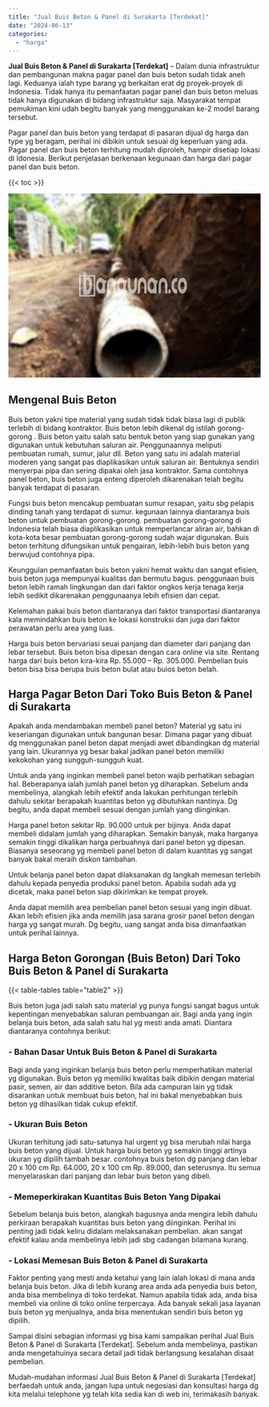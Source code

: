 ```yaml
---
title: "Jual Buis Beton & Panel di Surakarta [Terdekat]"
date: "2024-06-13"
categories: 
  - "harga"
---
```


**Jual Buis Beton & Panel di Surakarta \[Terdekat\]** – Dalam dunia infrastruktur dan pembangunan makna pagar panel dan buis beton sudah tidak aneh lagi. Keduanya ialah type barang yg berkaitan erat dg proyek-proyek di Indonesia. Tidak hanya itu pemanfaatan pagar panel dan buis beton meluas tidak hanya digunakan di bidang infrastruktur saja. Masyarakat tempat pemukiman kini udah begitu banyak yang menggunakan ke-2 model barang tersebut.

Pagar panel dan buis beton yang terdapat di pasaran dijual dg harga dan type yg beragam, perihal ini dibikin untuk sesuai dg keperluan yang ada. Pagar panel dan buis beton terhitung mudah diproleh, hampir disetiap lokasi di Idonesia. Berikut penjelasan berkenaan kegunaan dan harga dari pagar panel dan buis beton.

{{< toc >}}

![Jual Buis Beton & Panel di Surakarta [Terdekat]](/images/jual-panel-buis-beton-murah-14.png)

## Mengenal Buis Beton

Buis beton yakni tipe material yang sudah tidak tidak biasa lagi di publik terlebih di bidang kontraktor. Buis beton lebih dikenal dg istilah gorong-gorong . Buis beton yaitu salah satu bentuk beton yang siap gunakan yang digunakan untuk kebutuhan saluran air. Penggunaannya meliputi pembuatan rumah, sumur, jalur dll. Beton yang satu ini adalah material moderen yang sangat pas diaplikasikan untuk saluran air. Bentuknya sendiri menyerpai pipa dan sering dipakai oleh jasa kontraktor. Sama contohnya panel beton, buis beton juga enteng diperoleh dikarenakan telah begitu banyak terdapat di pasaran.

Fungsi buis beton mencakup pembuatan sumur resapan, yaitu sbg pelapis dinding tanah yang terdapat di sumur. kegunaan lainnya diantaranya buis beton untuk pembuatan gorong-gorong. pembuatan gorong-gorong di Indonesia telah biasa diaplikasikan untuk memperlancar aliran air, bahkan di kota-kota besar pembuatan gorong-gorong sudah wajar digunakan. Buis beton terhitung difungsikan untuk pengairan, lebih-lebih buis beton yang berwujud contohnya pipa.

Keunggulan pemanfaatan buis beton yakni hemat waktu dan sangat efisien, buis beton juga mempunyai kualitas dan bermutu bagus. penggunaan buis beton lebih ramah lingkungan dan dari faktor ongkos kerja tenaga kerja lebih sedikit dikarenakan penggunaanya lebih efisien dan cepat.

Kelemahan pakai buis beton diantaranya dari faktor transportasi diantaranya kala memindahkan buis beton ke lokasi konstruksi dan juga dari faktor perawatan perlu area yang luas.

Harga buis beton bervariasi seuai panjang dan diameter dari panjang dan lebar tersebut. Buis beton bisa dipesan dengan cara online via site. Rentang harga dari buis beton kira-kira Rp. 55.000 – Rp. 305.000. Pembelian buis beton bisa bisa berupa buis beton bulat atau buios beton belah.

## Harga Pagar Beton Dari Toko Buis Beton & Panel di Surakarta

Apakah anda mendambakan membeli panel beton? Material yg satu ini keseriangan digunakan untuk bangunan besar. Dimana pagar yang dibuat dg menggunakan panel beton dapat menjadi awet dibandingkan dg material yang lain. Ukurannya yg besar bakal jadikan panel beton memiliki kekokohan yang sungguh-sungguh kuat.

Untuk anda yang inginkan membeli panel beton wajib perhatikan sebagian hal. Beberapanya ialah jumlah panel beton yg diharapkan. Sebelum anda membelinya, alangkah lebih efektif anda lakukan perhitungan terlebih dahulu sekitar berapakah kuantitas beton yg dibutuhkan nantinya. Dg begitu, anda dapat membeli sesuai dengan jumlah yang diinginkan.

Harga panel beton sekitar Rp. 90.000 untuk per bijinya. Anda dapat membeli didalam jumlah yang diharapkan. Semakin banyak, maka harganya semakin tinggi dikalikan harga perbuahnya dari panel beton yg dipesan. Biasanya seseorang yg membeli panel beton di dalam kuantitas yg sangat banyak bakal meraih diskon tambahan.

Untuk belanja panel beton dapat dilaksanakan dg langkah memesan terlebih dahulu kepada penyedia produksi panel beton. Apabila sudah ada yg dicetak, maka panel beton siap dikirimkan ke tempat proyek.

Anda dapat memilih area pembelian panel beton sesuai yang ingin dibuat. Akan lebih efisien jika anda memilih jasa sarana grosir panel beton dengan harga yg sangat murah. Dg begitu, uang sangat anda bisa dimanfaatkan untuk perihal lainnya.

## Harga Beton Gorongan (Buis Beton) Dari Toko Buis Beton & Panel di Surakarta

{{< table-tables table="table2" >}}

Buis beton juga jadi salah satu material yg punya fungsi sangat bagus untuk kepentingan menyebabkan saluran pembuangan air. Bagi anda yang ingin belanja buis beton, ada salah satu hal yg mesti anda amati. Diantara diantaranya contohnya berikut:

### \- Bahan Dasar Untuk Buis Beton & Panel di Surakarta

Bagi anda yang inginkan belanja buis beton perlu memperhatikan material yg digunakan. Buis beton yg memiliki kwalitas baik dibikin dengan material pasir, semen, air dan additive beton. Bila ada campuran lain yg tidak disarankan untuk membuat buis beton, hal ini bakal menyebabkan buis beton yg dihasilkan tidak cukup efektif.

### \- Ukuran Buis Beton

Ukuran terhitung jadi satu-satunya hal urgent yg bisa merubah nilai harga buis beton yang dijual. Untuk harga buis beton yg semakin tinggi artinya ukuran yg dipilih tambah besar. contohnya buis beton dg panjang dan lebar 20 x 100 cm Rp. 64.000, 20 x 100 cm Rp. 89.000, dan seterusnya. Itu semua menyelaraskan dari panjang dan lebar buis beton yang dibeli.

### \- Memeperkirakan Kuantitas Buis Beton Yang Dipakai

Sebelum belanja buis beton, alangkah bagusnya anda mengira lebih dahulu perkiraan berapakah kuantitas buis beton yang diinginkan. Perihal ini penting jadi tidak keliru didalam melaksanakan pembelian. akan sangat efektif kalau anda membelinya lebih jadi sbg cadangan bilamana kurang.

### \- Lokasi Memesan Buis Beton & Panel di Surakarta

Faktor penting yang mesti anda ketahui yang lain ialah lokasi di mana anda belanja buis beton. Jika di lebih kurang area anda ada penyedia buis beton, anda bisa membelinya di toko terdekat. Namun apabila tidak ada, anda bisa membeli via online di toko online terpercaya. Ada banyak sekali jasa layanan buis beton yg menjualnya, anda bisa menentukan sendiri buis beton yg dipilih.

Sampai disini sebagian informasi yg bisa kami sampaikan perihal Jual Buis Beton & Panel di Surakarta \[Terdekat\]. Sebelum anda membelinya, pastikan anda mengetahuinya secara detail jadi tidak berlangsung kesalahan disaat pembelian.

Mudah-mudahan informasi Jual Buis Beton & Panel di Surakarta \[Terdekat\] berfaedah untuk anda, jangan lupa untuk negosiasi dan konsultasi harga dg kita melalui telephone yg telah kita sedia kan di web ini, terimakasih banyak.
